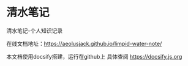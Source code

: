 # 清水笔记
清水笔记-个人知识记录

在线文档地址：https://aeolusjack.github.io/limpid-water-note/

本文档使用docsify搭建，运行在github上
具体查阅 https://docsify.js.org